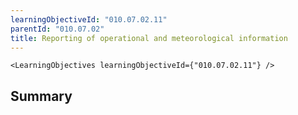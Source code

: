 ```yaml
---
learningObjectiveId: "010.07.02.11"
parentId: "010.07.02"
title: Reporting of operational and meteorological information
---
```


```tsx eval
<LearningObjectives learningObjectiveId={"010.07.02.11"} />
```

## Summary
